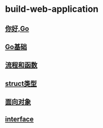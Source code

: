 # build-web-application
## [你好,Go](你好,GO/README.md)
## [Go基础](Go基础/README.md)
## [流程和函数](流程和函数/README.md)
## [struct类型](struct类型/README.md)
## [面向对象](面向对象/README.md)
## [interface](interface/README.md)